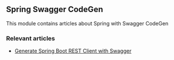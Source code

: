 ## Spring Swagger CodeGen

This module contains articles about Spring with Swagger CodeGen

### Relevant articles

- [Generate Spring Boot REST Client with Swagger](http://www.baeldung.com/spring-boot-rest-client-swagger-codegen)
